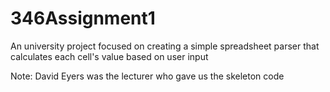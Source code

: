 # 346Assignment1
An university project focused on creating a simple spreadsheet parser that calculates each cell's value based on user input

Note: David Eyers was the lecturer who gave us the skeleton code
